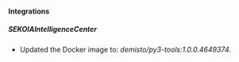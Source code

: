 
#### Integrations

##### SEKOIAIntelligenceCenter

- Updated the Docker image to: *demisto/py3-tools:1.0.0.4649374*.


